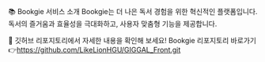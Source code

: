 📚 Bookgie 서비스 소개
Bookgie는 더 나은 독서 경험을 위한 혁신적인 플랫폼입니다.
독서의 즐거움과 효율성을 극대화하고, 사용자 맞춤형 기능을 제공합니다.

📌 깃허브 리포지토리에서 자세한 내용을 확인해 보세요!
Bookgie 리포지토리 바로가기 
👉https://github.com/LikeLionHGU/GIGGAL_Front.git
